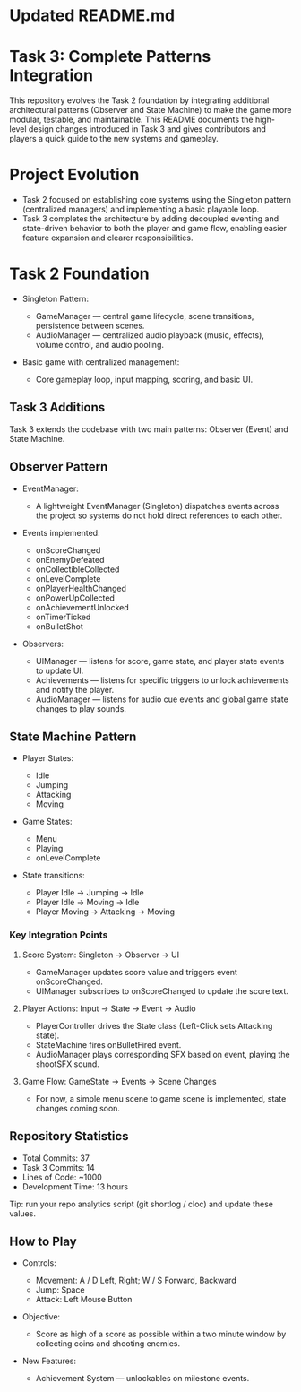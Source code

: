 # Updated README.md

# Task 3: Complete Patterns Integration

This repository evolves the Task 2 foundation by integrating additional architectural patterns (Observer and State Machine) to make the game more modular, testable, and maintainable. This README documents the high-level design changes introduced in Task 3 and gives contributors and players a quick guide to the new systems and gameplay.

# Project Evolution

- Task 2 focused on establishing core systems using the Singleton pattern (centralized managers) and implementing a basic playable loop.
- Task 3 completes the architecture by adding decoupled eventing and state-driven behavior to both the player and game flow, enabling easier feature expansion and clearer responsibilities.

# Task 2 Foundation

- Singleton Pattern:
  - GameManager — central game lifecycle, scene transitions, persistence between scenes.
  - AudioManager — centralized audio playback (music, effects), volume control, and audio pooling.

- Basic game with centralized management:
  - Core gameplay loop, input mapping, scoring, and basic UI.

## Task 3 Additions

Task 3 extends the codebase with two main patterns: Observer (Event) and State Machine.

## Observer Pattern

- EventManager:
  - A lightweight EventManager (Singleton) dispatches events across the project so systems do not hold direct references to each other.

- Events implemented:
  - onScoreChanged
  - onEnemyDefeated
  - onCollectibleCollected
  - onLevelComplete
  - onPlayerHealthChanged
  - onPowerUpCollected
  - onAchievementUnlocked
  - onTimerTicked
  - onBulletShot

- Observers:
  - UIManager — listens for score, game state, and player state events to update UI.
  - Achievements — listens for specific triggers to unlock achievements and notify the player.
  - AudioManager — listens for audio cue events and global game state changes to play sounds.

## State Machine Pattern

- Player States:
  - Idle 
  - Jumping 
  - Attacking
  - Moving

- Game States:
  - Menu
  - Playing 
  - onLevelComplete 

- State transitions:
  - Player Idle -> Jumping -> Idle
  - Player Idle -> Moving -> Idle
  - Player Moving -> Attacking -> Moving

### Key Integration Points

1. Score System: Singleton → Observer → UI
   - GameManager updates score value and triggers event onScoreChanged.
   - UIManager subscribes to onScoreChanged to update the score text.

2. Player Actions: Input → State → Event → Audio
   - PlayerController drives the State class (Left-Click sets Attacking state).
   - StateMachine fires onBulletFired event.
   - AudioManager plays corresponding SFX based on event, playing the shootSFX sound.

3. Game Flow: GameState → Events → Scene Changes
   - For now, a simple menu scene to game scene is implemented, state changes coming soon.

## Repository Statistics

- Total Commits: 37
- Task 3 Commits: 14
- Lines of Code: ~1000
- Development Time: 13 hours

Tip: run your repo analytics script (git shortlog / cloc) and update these values.

## How to Play

- Controls:
  - Movement: A / D Left, Right; W / S Forward, Backward
  - Jump: Space
  - Attack: Left Mouse Button

- Objective:
  - Score as high of a score as possible within a two minute window by collecting coins and shooting enemies.

- New Features:
  - Achievement System — unlockables on milestone events.

